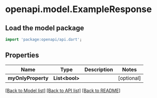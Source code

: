 # openapi.model.ExampleResponse

## Load the model package
```dart
import 'package:openapi/api.dart';
```

## Properties
Name | Type | Description | Notes
------------ | ------------- | ------------- | -------------
**myOnlyProperty** | **List&lt;bool&gt;** |  | [optional] 

[[Back to Model list]](../README.md#documentation-for-models) [[Back to API list]](../README.md#documentation-for-api-endpoints) [[Back to README]](../README.md)


